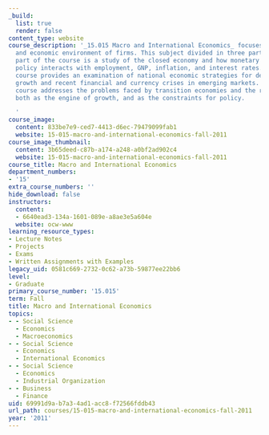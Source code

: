 ```yaml
---
_build:
  list: true
  render: false
content_type: website
course_description: '_15.015 Macro and International Economics_ focuses on the policy
  and economic environment of firms. This subject divided in three parts. The first
  part of the course is a study of the closed economy and how monetary and fiscal
  policy interacts with employment, GNP, inflation, and interest rates. Next, the
  course provides an examination of national economic strategies for development and
  growth and recent financial and currency crises in emerging markets. Finally, the
  course addresses the problems faced by transition economies and the role of institutions
  both as the engine of growth, and as the constraints for policy.

  '
course_image:
  content: 833be7e9-ced7-4413-d6ec-79479099fab1
  website: 15-015-macro-and-international-economics-fall-2011
course_image_thumbnail:
  content: 3b65deed-c87b-a174-a248-a0bf2ad902c4
  website: 15-015-macro-and-international-economics-fall-2011
course_title: Macro and International Economics
department_numbers:
- '15'
extra_course_numbers: ''
hide_download: false
instructors:
  content:
  - 6640ead3-134a-1601-089e-a8ae3e5a604e
  website: ocw-www
learning_resource_types:
- Lecture Notes
- Projects
- Exams
- Written Assignments with Examples
legacy_uid: 0581c669-2732-0c62-a73b-59877ee22bb6
level:
- Graduate
primary_course_number: '15.015'
term: Fall
title: Macro and International Economics
topics:
- - Social Science
  - Economics
  - Macroeconomics
- - Social Science
  - Economics
  - International Economics
- - Social Science
  - Economics
  - Industrial Organization
- - Business
  - Finance
uid: 69991d9a-b7a3-4ad1-acc8-f72566fddb43
url_path: courses/15-015-macro-and-international-economics-fall-2011
year: '2011'
---
```

